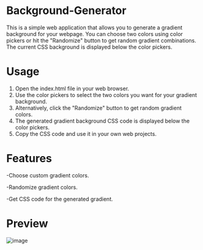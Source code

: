 # Background-Generator

This is a simple web application that allows you to generate a gradient background for your webpage. You can choose two colors using color pickers or hit the "Randomize" button to get random gradient combinations. The current CSS background is displayed below the color pickers.

# Usage

1. Open the index.html file in your web browser.
2. Use the color pickers to select the two colors you want for your gradient background.
3. Alternatively, click the "Randomize" button to get random gradient colors.
4. The generated gradient background CSS code is displayed below the color pickers.
5. Copy the CSS code and use it in your own web projects.

# Features
-Choose custom gradient colors.

-Randomize gradient colors.

-Get CSS code for the generated gradient.

# Preview 

![image](https://github.com/dimicodes/Background-Generator/assets/45632694/4d978c64-bd52-4435-813a-37c86bf9a3e5)
